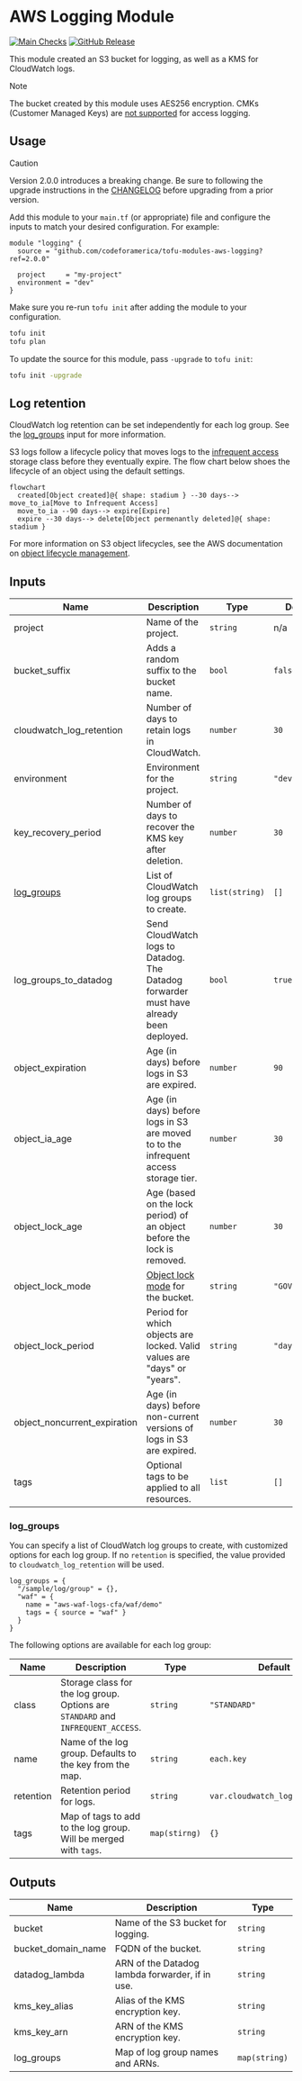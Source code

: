 # AWS Logging Module

[![Main Checks][badge-checks]][code-checks] [![GitHub Release][badge-release]][latest-release]

This module created an S3 bucket for logging, as well as a KMS for CloudWatch
logs.

> [!NOTE]
> The bucket created by this module uses AES256 encryption. CMKs (Customer
> Managed Keys) are [not supported] for access logging.

## Usage

> [!CAUTION]
> Version 2.0.0 introduces a breaking change. Be sure to following the upgrade
> instructions in the [CHANGELOG][changelog-2.0] before upgrading from a prior
> version.

Add this module to your `main.tf` (or appropriate) file and configure the inputs
to match your desired configuration. For example:

```hcl
module "logging" {
  source = "github.com/codeforamerica/tofu-modules-aws-logging?ref=2.0.0"

  project     = "my-project"
  environment = "dev"
}
```

Make sure you re-run `tofu init` after adding the module to your configuration.

```bash
tofu init
tofu plan
```

To update the source for this module, pass `-upgrade` to `tofu init`:

```bash
tofu init -upgrade
```

## Log retention

CloudWatch log retention can be set independently for each log group. See the
[log_groups] input for more information.

S3 logs follow a lifecycle policy that moves logs to the [infrequent
access][infrequent-access] storage class before they eventually expire. The flow
chart below shoes the lifecycle of an object using the default settings.

```mermaid
flowchart
  created[Object created]@{ shape: stadium } --30 days--> move_to_ia[Move to Infrequent Access]
  move_to_ia --90 days--> expire[Expire]
  expire --30 days--> delete[Object permenantly deleted]@{ shape: stadium }
```

For more information on S3 object lifecycles, see the AWS documentation on
[object lifecycle management][lifecycle-management].

## Inputs

| Name                         | Description                                                                             | Type           | Default        | Required |
|------------------------------|-----------------------------------------------------------------------------------------|----------------|----------------|----------|
| project                      | Name of the project.                                                                    | `string`       | n/a            | yes      |
| bucket_suffix                | Adds a random suffix to the bucket name.                                                | `bool`         | `false`        | no       |
| cloudwatch_log_retention     | Number of days to retain logs in CloudWatch.                                            | `number`       | `30`           | no       |
| environment                  | Environment for the project.                                                            | `string`       | `"dev"`        | no       |
| key_recovery_period          | Number of days to recover the KMS key after deletion.                                   | `number`       | `30`           | no       |
| [log_groups]                 | List of CloudWatch log groups to create.                                                | `list(string)` | `[]`           | no       |
| log_groups_to_datadog        | Send CloudWatch logs to Datadog. The Datadog forwarder must have already been deployed. | `bool`         | `true`         | no       |
| object_expiration            | Age (in days) before logs in S3 are expired.                                            | `number`       | `90`           | no       |
| object_ia_age                | Age (in days) before logs in S3 are moved to to the infrequent access storage tier.     | `number`       | `30`           | no       |
| object_lock_age              | Age (based on the lock period) of an object before the lock is removed.                 | `number`       | `30`           | no       |
| object_lock_mode             | [Object lock mode][lock-mode] for the bucket.                                           | `string`       | `"GOVERNANCE"` | no       |
| object_lock_period           | Period for which objects are locked. Valid values are "days" or "years".                | `string`       | `"days"`       | no       |
| object_noncurrent_expiration | Age (in days) before non-current versions of logs in S3 are expired.                    | `number`       | `30`           | no       |
| tags                         | Optional tags to be applied to all resources.                                           | `list`         | `[]`           | no       |

### log_groups

You can specify a list of CloudWatch log groups to create, with customized
options for each log group. If no `retention` is specified, the value provided
to `cloudwatch_log_retention` will be used.

```hcl
log_groups = {
  "/sample/log/group" = {},
  "waf" = {
    name = "aws-waf-logs-cfa/waf/demo"
    tags = { source = "waf" }
  }
}
```

The following options are available for each log group:

| Name      | Description                                                                      | Type          | Default                        | Required |
|-----------|----------------------------------------------------------------------------------|---------------|--------------------------------|----------|
| class     | Storage class for the log group. Options are `STANDARD` and `INFREQUENT_ACCESS`. | `string`      | `"STANDARD"`                   | no       |
| name      | Name of the log group. Defaults to the key from the map.                         | `string`      | `each.key`                     | no       |
| retention | Retention period for logs.                                                       | `string`      | `var.cloudwatch_log_retention` | no       |
| tags      | Map of tags to add to the log group. Will be merged with `tags`.                 | `map(stirng)` | `{}`                           | no       |

## Outputs

| Name               | Description                                     | Type          |
|--------------------|-------------------------------------------------|---------------|
| bucket             | Name of the S3 bucket for logging.              | `string`      |
| bucket_domain_name | FQDN of the bucket.                             | `string`      |
| datadog_lambda     | ARN of the Datadog lambda forwarder, if in use. | `string`      |
| kms_key_alias      | Alias of the KMS encryption key.                | `string`      |
| kms_key_arn        | ARN of the KMS encryption key.                  | `string`      |
| log_groups         | Map of log group names and ARNs.                | `map(string)` |

[badge-checks]: https://github.com/codeforamerica/tofu-modules-aws-logging/actions/workflows/main.yaml/badge.svg
[badge-release]: https://img.shields.io/github/v/release/codeforamerica/tofu-modules-aws-logging?logo=github&label=Latest%20Release
[changelog-2.0]: CHANGELOG.md#200-2025-02-28
[code-checks]: https://github.com/codeforamerica/tofu-modules-aws-logging/actions/workflows/main.yaml
[infrequent-access]: https://docs.aws.amazon.com/AmazonS3/latest/userguide/storage-class-intro.html#sc-infreq-data-access
[latest-release]: https://github.com/codeforamerica/tofu-modules-aws-logging/releases/latest
[lifecycle-management]: https://docs.aws.amazon.com/AmazonS3/latest/userguide/object-lifecycle-mgmt.html
[lock-mode]: https://docs.aws.amazon.com/AmazonS3/latest/userguide/object-lock.html#object-lock-retention-modes
[log_groups]: #log_groups
[not supported]: https://repost.aws/knowledge-center/s3-server-access-log-not-delivered
